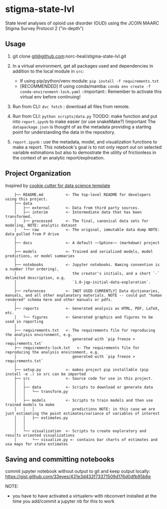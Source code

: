 stigma-state-lvl
==============================

State level analyses of opioid use disorder (OUD) using the JCOIN 
MAARC Stigma Survey Protocol 2 ("in-depth")

## Usage

1. git clone git@github.com:norc-heal/stigma-state-lvl.git
1. In a virtual environment, get all packages used and dependencies in addition to the local module in `src`:
    - If using pip/python/venv module: `pip install -f requirements.txt`
    - [RECOMMENDED] If using conda/mamba: `conda env create -f conda-environment-lock.yaml`
    ::important:: Remember to activate this virtual env before continuing!

2. Run from CLI: `dvc fetch` : download all files from remote.
3. Run from CLI: `python scripts/data.py` TOODO: make function and put into `report.ipynb` to make easier (or use snakeMake?)
    !important The `datapackage.json` is thought of as the metadata providing a starting point for understanding the data in the repository.
4. `report.ipynb` : use the metadata, model, and visualization functions to make a report. This notebook's goal is to not only
    report out on selected variable estimations but also to demostrate the utility of frictionless in the context of an analytic 
    report/explroation.


## Project Organization

Inspired by [cookie cutter for data science template]("https://drivendata.github.io/cookiecutter-data-science/")


    
```
    ├── README.md          <- The top-level README for developers using this project.
    ├── data
    │   ├── external       <- Data from third party sources.
    │   ├── interim        <- Intermediate data that has been transformed.
    │   ├── processed      <- The final, canonical data sets for modeling. NOTE: analytic dataset
    │   └── raw            <- The original, immutable data dump NOTE: data pulled from P drive
    │
    ├── docs               <- A default ~~Sphinx~~ (markdown) project
    │
    ├── models             <- Trained and serialized models, model predictions, or model summaries
    │
    ├── notebooks          <- Jupyter notebooks. Naming convention is a number (for ordering),
    │                         the creator's initials, and a short `-` delimited description, e.g.
    │                         `1.0-jqp-initial-data-exploration`.
    │
    ├── references         <- [NOT USED CURRENTLY] Data dictionaries, manuals, and all other explanatory materials. NOTE -- could put "human rendered" schema here and other manuals or pdfs.
    │
    ├── reports            <- Generated analysis as HTML, PDF, LaTeX, etc.
    │   └── figures        <- Generated graphics and figures to be used in reporting
    │
    ├── requirements.txt   <- The requirements file for reproducing the analysis environment, e.g.
    │                         generated with `pip freeze > requirements.txt`
    ├── requirements-lock.txt   <- The requirements file for reproducing the analysis environment, e.g.
    │                         generated with `pip freeze > requirements.txt`
    │
    ├── setup.py           <- makes project pip installable (pip install -e .) so src can be imported
    ├── src                <- Source code for use in this project.
    │   │
    │   ├── data           <- Scripts to download or generate data
    │   │   └── transform.py
    │   │
    │   ├── models         <- Scripts to train models and then use trained models to make
    │   │   │                 predictions NOTE: in this case we are just estimating the point estimates/variance of variables of interest
    │   │   ├── estimates.py
    │   │  
    │   │
    │   └── visualization  <- Scripts to create exploratory and results oriented visualizations
    │       └── visualize.py <- contains bar charts of estimates and usa maps for state estimates

```

## Saving and committing notebooks
commit jupyter notebook without output to git and keep output locally: 
https://gist.github.com/33eyes/431e3d432f73371509d176d0dfb95b6e

NOTE: 
- you have to have activated a virtualenv with nbconvert installed at the time you add/commit a jupyter nb for this to work 



